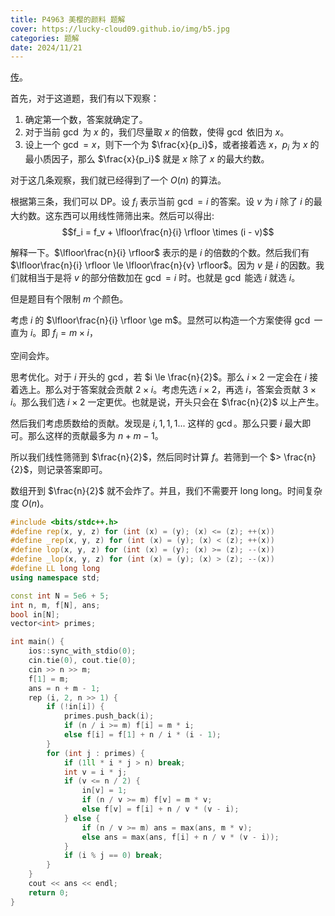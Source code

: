 ```yaml
---
title: P4963 美樱的颜料 题解
cover: https://lucky-cloud09.github.io/img/b5.jpg
categories: 题解
date: 2024/11/21
---
```


[传](https://www.luogu.com.cn/problem/P4963)。

首先，对于这道题，我们有以下观察：

1. 确定第一个数，答案就确定了。
2. 对于当前 $\gcd$ 为 $x$ 的，我们尽量取 $x$ 的倍数，使得 $\gcd$ 依旧为 $x$。
3. 设上一个 $\gcd = x$，则下一个为 $\frac{x}{p_i}$，或者接着选 $x$，$p_i$ 为 $x$ 的最小质因子，那么 $\frac{x}{p_i}$ 就是 $x$ 除了 $x$ 的最大约数。

对于这几条观察，我们就已经得到了一个 $O(n)$ 的算法。

根据第三条，我们可以 DP。设 $f_i$ 表示当前 $\gcd = i$ 的答案。设 $v$ 为 $i$ 除了 $i$ 的最大约数。这东西可以用线性筛筛出来。然后可以得出: $$f_i = f_v + \lfloor\frac{n}{i} \rfloor \times (i - v)$$

解释一下。$\lfloor\frac{n}{i} \rfloor$ 表示的是 $i$ 的倍数的个数。然后我们有 $\lfloor\frac{n}{i} \rfloor \le \lfloor\frac{n}{v} \rfloor$。因为 $v$ 是 $i$ 的因数。我们就相当于是将 $v$ 的部分倍数加在 $\gcd = i$ 时。也就是 $\gcd$ 能选 $i$ 就选 $i$。

但是题目有个限制 $m$ 个颜色。

考虑 $i$ 的 $\lfloor\frac{n}{i} \rfloor \ge m$。显然可以构造一个方案使得 $\gcd$ 一直为 $i$。即 $f_i = m \times i$，

空间会炸。

思考优化。对于 $i$ 开头的 $\gcd$，若 $i \le \frac{n}{2}$。那么 $i \times 2$ 一定会在 $i$ 接着选上。那么对于答案就会贡献 $2 \times i$。考虑先选 $i \times 2$，再选 $i$，答案会贡献 $3 \times i$。那么我们选 $i \times 2$ 一定更优。也就是说，开头只会在 $\frac{n}{2}$ 以上产生。

然后我们考虑质数给的贡献。发现是 $i,1,1,1...$ 这样的 $\gcd$。那么只要 $i$ 最大即可。那么这样的贡献最多为 $n + m - 1$。

所以我们线性筛筛到 $\frac{n}{2}$，然后同时计算 $f$。若筛到一个 $> \frac{n}{2}$，则记录答案即可。

数组开到 $\frac{n}{2}$ 就不会炸了。并且，我们不需要开 long long。时间复杂度 $O(n)$。

```cpp
#include <bits/stdc++.h>
#define rep(x, y, z) for (int (x) = (y); (x) <= (z); ++(x))
#define _rep(x, y, z) for (int (x) = (y); (x) < (z); ++(x))
#define lop(x, y, z) for (int (x) = (y); (x) >= (z); --(x))
#define _lop(x, y, z) for (int (x) = (y); (x) > (z); --(x))
#define LL long long
using namespace std;

const int N = 5e6 + 5;
int n, m, f[N], ans;
bool in[N];
vector<int> primes;

int main() {
    ios::sync_with_stdio(0);
    cin.tie(0), cout.tie(0);
    cin >> n >> m;
    f[1] = m;
    ans = n + m - 1;
    rep (i, 2, n >> 1) {
        if (!in[i]) {
            primes.push_back(i);
            if (n / i >= m) f[i] = m * i;
            else f[i] = f[1] + n / i * (i - 1);
        }
        for (int j : primes) {
            if (1ll * i * j > n) break;
            int v = i * j;
            if (v <= n / 2) {
                in[v] = 1;
                if (n / v >= m) f[v] = m * v;
                else f[v] = f[i] + n / v * (v - i);
            } else {
                if (n / v >= m) ans = max(ans, m * v);
                else ans = max(ans, f[i] + n / v * (v - i));
            }
            if (i % j == 0) break;
        }
    }
    cout << ans << endl;
    return 0;
}
```